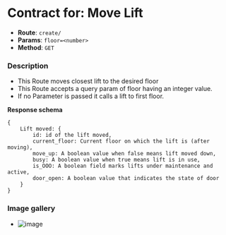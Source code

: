 # Contract for: Move Lift

- **Route**: `create/`
- **Params**: `floor=<number>`
- **Method**: `GET`

### Description

- This Route moves closest lift to the desired floor
- This Route accepts a query param of floor having an integer value.
- If no Parameter is passed it calls a lift to first floor.

**Response schema**

```
{
    Lift moved: {
        id: id of the lift moved,
        current_floor: Current floor on which the lift is (after moving),
        move_up: A boolean value when false means lift moved down,
        busy: A boolean value when true means lift is in use,
        is_OOO: A boolean field marks lifts under maintenance and active,
        door_open: A boolean value that indicates the state of door
    }
}
```

### Image gallery

- ![image](https://user-images.githubusercontent.com/57758447/221764670-7339ed9a-d9cf-4a0d-a22a-7cc241cee0af.png)
